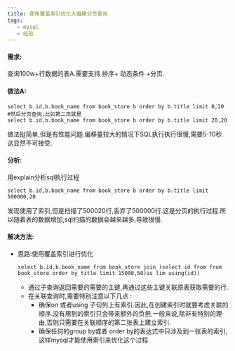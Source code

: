 ```yaml
---
title: 使用覆盖索引优化大偏移分页查询
tags: 
   - mysql
   - 经验
---
```



#### 需求:

查询100w+行数据的表A.需要支持 排序+ 动态条件 +分页.

#### 做法A:


```mysql
select b.id,b.book_name from book_store b order by b.title limit 0,20
#然后分页查询,比如第二页就是
select b.id,b.book_name from book_store b order by b.title limit 20,20
```

做法挺简单,但是有性能问题.偏移量较大的情况下SQL执行执行很慢,需要5-10秒.这显然不可接受.

#### 分析:

用explain分析sql执行过程

```mysql
select b.id,b.book_name from book_store b order by b.title limit 500000,20
```

发现使用了索引,但是扫描了500020行,丢弃了500000行.这是分页的执行过程.所以随着表的数据增加,sql扫描的数据会越来越多,导致很慢.

#### 解决方法:

* 思路:使用覆盖索引进行优化

  ```mysql
  select b.id,b.book_name from book_store join (select id from from book_store order by title limit 15000,50)as lim using(id))
  ```

  * 通过子查询返回需要的需要的主键,再通过这些主键关联原表获取需要的行.
  * 在关联查询时,需要特别注意以下几点 : 
    * 确保on 或者using 子句列上有索引.因此,在创建索引时就要考虑关联的顺序.没有用到的索引只会带来额外的负担,一般来说,除非有特别的理由,否则只需要在关联顺序的第二张表上建立索引.
    * 确保任何的group by或者 order by的表达式中只涉及到一张表的索引,这样mysql才能使用索引来优化这个过程.
